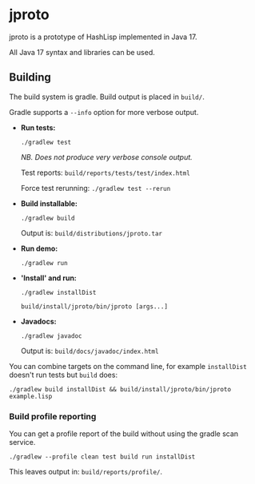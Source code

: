 # jproto

jproto is a prototype of HashLisp implemented in Java 17.

All Java 17 syntax and libraries can be used.

## Building

The build system is gradle.
Build output is placed in `build/`.

Gradle supports a `--info` option for more verbose output.

* **Run tests:**

    `./gradlew test`

    *NB. Does not produce very verbose console output.*

    Test reports: `build/reports/tests/test/index.html`

    Force test rerunning: `./gradlew test --rerun`

* **Build installable:**

    `./gradlew build`

    Output is: `build/distributions/jproto.tar`

* **Run demo:**

    `./gradlew run`

* **'Install' and run:**

    `./gradlew installDist`

    `build/install/jproto/bin/jproto [args...]`

* **Javadocs:**

    `./gradlew javadoc`

    Output is: `build/docs/javadoc/index.html`

You can combine targets on the command line, for example `installDist` doesn't run tests but `build` does:

```
./gradlew build installDist && build/install/jproto/bin/jproto example.lisp
```

### Build profile reporting

You can get a profile report of the build without using the gradle scan service.

```
./gradlew --profile clean test build run installDist
```

This leaves output in: `build/reports/profile/`.
